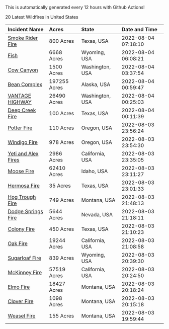 This is automatically generated every 12 hours with Github Actions!

20 Latest Wildfires in United States

 | Incident Name | Acres | State | Date and Time |
|:---|:---|:---|:---|
| [Smoke Rider Fire](https://inciweb.nwcg.gov/incident/8295/) | 800 Acres | Texas, USA | 2022-08-04 07:18:10 |
| [Fish](https://inciweb.nwcg.gov/incident/8294/) | 6668 Acres | Wyoming, USA | 2022-08-04 06:08:21 |
| [Cow Canyon](https://inciweb.nwcg.gov/incident/8305/) | 1500 Acres | Washington, USA | 2022-08-04 03:37:54 |
| [Bean Complex](https://inciweb.nwcg.gov/incident/8183/) | 197255 Acres | Alaska, USA | 2022-08-04 00:59:47 |
| [VANTAGE HIGHWAY](https://inciweb.nwcg.gov/incident/8303/) | 26490 Acres | Washington, USA | 2022-08-04 00:25:03 |
| [Deep Creek Fire](https://inciweb.nwcg.gov/incident/8304/) | 100 Acres | Texas, USA | 2022-08-04 00:11:39 |
| [Potter Fire](https://inciweb.nwcg.gov/incident/8291/) | 110 Acres | Oregon, USA | 2022-08-03 23:56:24 |
| [Windigo Fire](https://inciweb.nwcg.gov/incident/8292/) | 978 Acres | Oregon, USA | 2022-08-03 23:54:30 |
| [Yeti and Alex Fires](https://inciweb.nwcg.gov/incident/8299/) | 2986 Acres | California, USA | 2022-08-03 23:35:05 |
| [Moose Fire](https://inciweb.nwcg.gov/incident/8249/) | 62410 Acres | Idaho, USA | 2022-08-03 23:11:27 |
| [Hermosa Fire](https://inciweb.nwcg.gov/incident/8302/) | 35 Acres | Texas, USA | 2022-08-03 23:01:33 |
| [Hog Trough Fire](https://inciweb.nwcg.gov/incident/8258/) | 749 Acres | Montana, USA | 2022-08-03 21:48:13 |
| [Dodge Springs Fire](https://inciweb.nwcg.gov/incident/8268/) | 5644 Acres | Nevada, USA | 2022-08-03 21:18:11 |
| [Colony Fire](https://inciweb.nwcg.gov/incident/8300/) | 450 Acres | Texas, USA | 2022-08-03 21:10:23 |
| [Oak Fire](https://inciweb.nwcg.gov/incident/8280/) | 19244 Acres | California, USA | 2022-08-03 21:08:58 |
| [Sugarloaf Fire](https://inciweb.nwcg.gov/incident/8279/) | 839 Acres | Wyoming, USA | 2022-08-03 20:39:30 |
| [McKinney Fire](https://inciweb.nwcg.gov/incident/8287/) | 57519 Acres | California, USA | 2022-08-03 20:24:50 |
| [Elmo Fire](https://inciweb.nwcg.gov/incident/8289/) | 18427 Acres | Montana, USA | 2022-08-03 20:18:24 |
| [Clover Fire](https://inciweb.nwcg.gov/incident/8262/) | 1098 Acres | Montana, USA | 2022-08-03 20:15:18 |
| [Weasel Fire](https://inciweb.nwcg.gov/incident/8290/) | 155 Acres | Montana, USA | 2022-08-03 19:59:44 |
